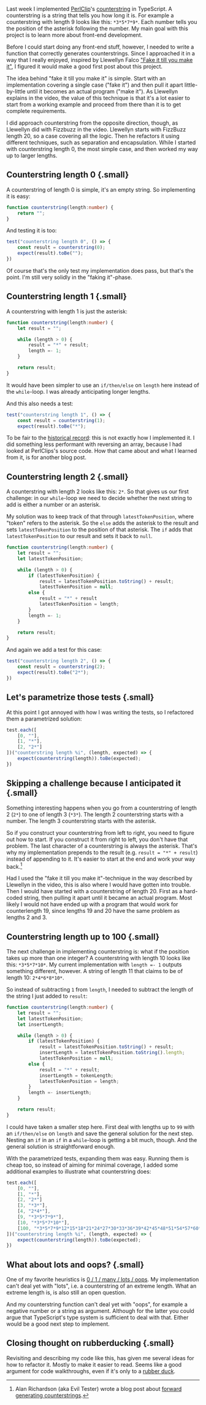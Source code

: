 <!--
.. title: Using "fake it till you make it" to implement counterstring
.. slug: using-fake-it-till-you-make-it-to-implement-counterstring
.. date: 2025-01-05
.. category: programming & test automation
.. tags: counterstring, programming, small steps
.. type: text
.. description: Programming by taking small simple steps
-->

Last week I implemented [PerlClip](https://www.satisfice.com/download/perlclip)'s [counterstring](https://www.satisfice.com/blog/archives/22) in TypeScript. A counterstring is a string that tells you how long it is. For example a counterstring with length 9 looks like this: `*3*5*7*9*`. Each number tells you the position of the asterisk following the number. My main goal with this project is to learn more about front-end development.

Before I could start doing any front-end stuff, however, I needed to write a function that correctly generates counterstrings. Since I approached it in a way that I really enjoyed, inspired by Llewellyn Falco ["Fake it till you make it"](https://youtu.be/O1h9ho2G85Q?t=155), I figured it would make a good first post about this project.

The idea behind "fake it till you make it" is simple. Start with an implementation covering a single case ("fake it") and then pull it apart little-by-little until it becomes an actual program ("make it"). As Llewellyn explains in the video, the value of this technique is that it's a lot easier to start from a working example and proceed from there than it is to get complete requirements.

I did approach counterstring from the opposite direction, though, as Llewellyn did with Fizzbuzz in the video. Llewellyn starts with FizzBuzz length 20, so a case covering all the logic. Then he refactors it using different techniques, such as separation and encapsulation. While I started with counterstring length 0, the most simple case, and then worked my way up to larger lengths.


<!-- TEASER_END -->


## Counterstring length 0 {.small}

A counterstring of length 0 is simple, it's an empty string. So implementing it is easy:

```TypeScript
function counterstring(length:number) {
    return "";
}
```

And testing it is too:
```TypeScript
test("counterstring length 0", () => {
    const result = counterstring(0);
    expect(result).toBe("");
})
```

Of course that's the only test my implementation does pass, but that's the point. I'm still very solidly in the "faking it"-phase.


## Counterstring length 1 {.small}

A counterstring with length 1 is just the asterisk:

```TypeScript
function counterstring(length:number) {
    let result = "";

    while (length > 0) {
    	result = "*" + result;
        length =- 1;
    }

    return result;
}
```

It would have been simpler to use an `if/then/else` on `length` here instead of the `while`-loop. I was already anticipating longer lengths.

And this also needs a test:

```TypeScript
test("counterstring length 1", () => {
    const result = counterstring(1);
    expect(result).toBe("*");
```

To be fair to the [historical record](https://github.com/j19sch/counterstring/commits/main/): this is not exactly how I implemented it. I did something less performant with reversing an array, because I had looked at PerlClips's source code. How that came about and what I learned from it, is for another blog post.


## Counterstring length 2 {.small}

A counterstring with length 2 looks like this: `2*`. So that gives us our first challenge: in our `while`-loop we need to decide whether the next string to add is either a number or an asterisk.

My solution was to keep track of that through `latestTokenPosition`, where "token" refers to the asterisk. So the `else` adds the asterisk to the result and sets `latestTokenPosition` to the position of that asterisk. The `if` adds that `latestTokenPosition` to our result and sets it back to `null`.

```TypeScript
function counterstring(length:number) {
    let result = "";
    let latestTokenPosition;

    while (length > 0) {
        if (latestTokenPosition) {
        	result = latestTokenPosition.toString() + result;
            latestTokenPosition = null;
        else {
        	result = "*" + result
        	latestTokenPosition = length;
        }
        length =- 1;
    }

    return result;
}
```

And again we add a test for this case:
```TypeScript
test("counterstring length 2", () => {
    const result = counterstring(2);
    expect(result).toBe("2*");
})
```

## Let's parametrize those tests {.small}
At this point I got annoyed with how I was writing the tests, so I refactored them a parametrized solution:

```TypeScript
test.each([
    [0, ""],
    [1, "*"],
    [2, "2*"]
])("counterstring length %i", (length, expected) => {
    expect(counterstring(length)).toBe(expected);
})
```

## Skipping a challenge because I anticipated it {.small}

Something interesting happens when you go from a counterstring of length 2 (`2*`) to one of length 3 (`*3*`). The length 2 counterstring starts with a number. The length 3 counterstring starts with the asterisk.

So if you construct your counterstring from left to right, you need to figure out how to start. If you construct it from right to left, you don't have that problem. The last character of a counterstring is always the asterisk. That's why my implementation prepends to the result (e.g. `result = "*" + result`) instead of appending to it. It's easier to start at the end and work your way back.[^1]

[^1]: Alan Richardson (aka Evil Tester) wrote a blog post about [forward generating counterstrings](https://www.eviltester.com/2018/05/counterstring-algorithms.html#predictive-forward-counterstrings).

Had I used the "fake it till you make it"-technique in the way described by Llewellyn in the video, this is also where I would have gotten into trouble. Then I would have started with a counterstring of length 20. First as a hard-coded string, then pulling it apart until it became an actual program. Most likely I would not have ended up with a program that would work for counterlength 19, since lengths 19 and 20 have the same problem as lengths 2 and 3.


## Counterstring length up to 100 {.small}

The next challenge in implementing counterstring is: what if the position takes up more than one integer? A counterstring with length 10 looks like this: `*3*5*7*10*`. My current implementation with `length =- 1` outputs something different, however. A string of length 11 that claims to be of length 10: `2*4*6*8*10*`.

So instead of subtracting `1` from `length`, I needed to subtract the length of the string I just added to `result`:

```TypeScript
function counterstring(length:number) {
    let result = "";
    let latestTokenPosition;
    let insertLength;

    while (length > 0) {
        if (latestTokenPosition) {
        	result = latestTokenPosition.toString() + result;
        	insertLength = latestTokenPosition.toString().length;
            latestTokenPosition = null;
        else {
        	result = "*" + result;
        	insertLength = tokenLength;
        	latestTokenPosition = length;
        }
        length =- insertLength;
    }

    return result;
}
```

I could have taken a smaller step here. First deal with lengths up to `99` with an `if/then/else` on `length` and save the general solution for the next step. Nesting an `if` in an `if` in a `while`-loop is getting a bit much, though. And the general solution is straightforward enough.

With the parametrized tests, expanding them was easy. Running them is cheap too, so instead of aiming for minimal coverage, I added some additional examples to illustrate what counterstring does:

```TypeScript
test.each([
    [0, ""],
    [1, "*"],
    [2, "2*"]
    [3, "*3*"],
    [4, "2*4*"],
    [9, "*3*5*7*9*"],
    [10, "*3*5*7*10*"],
    [100, "*3*5*7*9*12*15*18*21*24*27*30*33*36*39*42*45*48*51*54*57*60*63*66*69*72*75*78*81*84*87*90*93*96*100*"]
])("counterstring length %i", (length, expected) => {
    expect(counterstring(length)).toBe(expected);
})
```

## What about lots and oops? {.small}

One of my favorite heuristics is [0 / 1 / many / lots / oops](link://slug/my-five-favorite-testing-questions#zero-ony-many-lots-oops). My implementation can't deal yet with "lots", i.e. a counterstring of an extreme length. What an extreme length is, is also still an open question.

And my counterstring function can't deal yet with "oops", for example a negative number or a string as argument. Although for the latter you could argue that TypeScript's type system is sufficient to deal with that. Either would be a good next step to implement.


## Closing thought on rubberducking {.small}

Revisiting and describing my code like this, has given me several ideas for how to refactor it. Mostly to make it easier to read. Seems like a good argument for code walkthroughs, even if it's only to a [rubber duck](https://en.wikipedia.org/wiki/Rubber_duck_debugging).
